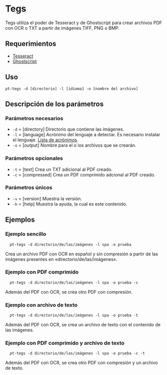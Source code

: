 # Tegs

Tegs utiliza el poder de Tesseract y de Ghostscript para crear archivos PDF con OCR o TXT a partir de imágenes TIFF, PNG o BMP.

## Requerimientos

* [Tesseract](https://github.com/tesseract-ocr/tesseract)
* [Ghostscript](https://www.ghostscript.com/)

## Uso

  ```
  pt-tegs -d [directorio] -l [idioma] -o [nombre del archivo]
  ```

## Descripción de los parámetros

### Parámetros necesarios

* `-d` = [directory] Directorio que contiene las imágenes.
* `-l` = [language] Acrónimo del lenguaje a detectar. Es necesario instalar el lenguaje. [Lista de acrónimos](https://github.com/tesseract-ocr/tesseract/blob/master/doc/tesseract.1.asc#languages).
* `-o` = [output] Nombre para el o los archivos que se crearán.

### Parámetros opcionales

* `-t` = [text] Crea un TXT adicional al PDF creado.
* `-c` = [compressed] Crea un PDF comprimido adcional al PDF creado.

### Parámetros únicos

* `-v` = [version] Muestra la versión.
* `-h` = [help] Muestra la ayuda, la cual es este contenido.

## Ejemplos

### Ejemplo sencillo

```
  pt-tegs -d directorio/de/las/imágenes -l spa -o prueba
```

Crea un archivo PDF con OCR en español y sin compresión a partir de las imágenes presentes en «directorio/de/las/imágenes».

### Ejemplo con PDF comprimido

```
  pt-tegs -d directorio/de/las/imágenes -l spa -o prueba -c
```

Además del PDF con OCR, se crea otro PDF con compresión.

### Ejemplo con archivo de texto

```
  pt-tegs -d directorio/de/las/imágenes -l spa -o prueba -t
```

Además del PDF con OCR, se crea un archivo de texto con el contenido de las imágenes.

### Ejemplo con PDF comprimido y archivo de texto

```
  pt-tegs -d directorio/de/las/imágenes -l spa -o prueba -c -t
```
  
Además del PDF con OCR, se crea otro PDF con compresión y un archivo de texto.
